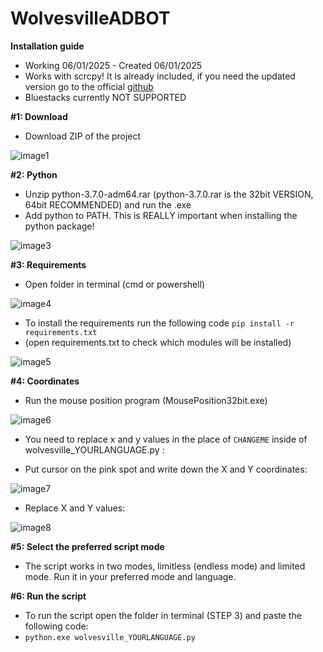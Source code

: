 # WolvesvilleADBOT

**Installation guide**
* Working 06/01/2025 - Created 06/01/2025
* Works with scrcpy! It is already included, if you need the updated version go to the official [github](https://github.com/Genymobile/scrcpy)
* Bluestacks currently NOT SUPPORTED

**#1: Download**
* Download ZIP of the project

![image1](https://i.imgur.com/DEwNATx.png)

**#2: Python**
* Unzip python-3.7.0-adm64.rar (python-3.7.0.rar is the 32bit VERSION, 64bit RECOMMENDED) and run the .exe
* Add python to PATH. This is REALLY important when installing the python package!

![image3](https://i.imgur.com/j2M7QqZ.png)

**#3: Requirements**
* Open folder in terminal (cmd or powershell)

![image4](https://i.imgur.com/NGXqvvR.png)

* To install the requirements run the following code ```pip install -r requirements.txt```
* (open requirements.txt to check which modules will be installed)

![image5](https://i.imgur.com/g78iPww.png)

**#4: Coordinates**
* Run the mouse position program (MousePosition32bit.exe)

![image6](https://i.imgur.com/EDzOFB9.png)

* You need to replace x and y values in the place of ```CHANGEME``` inside of wolvesville_YOURLANGUAGE.py :

* Put cursor on the pink spot and write down the X and Y coordinates:

![image7](https://i.imgur.com/GPhIRh8.png)

* Replace X and Y values:

![image8](https://i.imgur.com/sg6YeWT.png)

**#5: Select the preferred script mode**
* The script works in two modes, limitless (endless mode) and limited mode. Run it in your preferred mode and language.

**#6: Run the script**
* To run the script open the folder in terminal (STEP 3) and paste the following code: 
* ```python.exe wolvesville_YOURLANGUAGE.py```